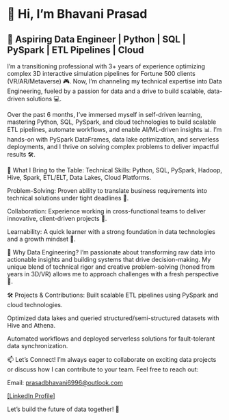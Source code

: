 # 👋 Hi, I’m Bhavani Prasad

## 🚀 Aspiring Data Engineer | Python | SQL | PySpark | ETL Pipelines | Cloud

I’m a transitioning professional with 3+ years of experience optimizing complex 3D interactive simulation pipelines for Fortune 500 clients (VR/AR/Metaverse) 🎮. Now, I’m channeling my technical expertise into Data Engineering, fueled by a passion for data and a drive to build scalable, data-driven solutions 💻.

Over the past 6 months, I’ve immersed myself in self-driven learning, mastering Python, SQL, PySpark, and cloud technologies to build scalable ETL pipelines, automate workflows, and enable AI/ML-driven insights 📊. I’m hands-on with PySpark DataFrames, data lake optimization, and serverless deployments, and I thrive on solving complex problems to deliver impactful results 🛠️.

🔧 What I Bring to the Table:
Technical Skills: Python, SQL, PySpark, Hadoop, Hive, Spark, ETL/ELT, Data Lakes, Cloud Platforms.

Problem-Solving: Proven ability to translate business requirements into technical solutions under tight deadlines 🎯.

Collaboration: Experience working in cross-functional teams to deliver innovative, client-driven projects 🤝.

Learnability: A quick learner with a strong foundation in data technologies and a growth mindset 🌱.

🌟 Why Data Engineering?
I’m passionate about transforming raw data into actionable insights and building systems that drive decision-making. My unique blend of technical rigor and creative problem-solving (honed from years in 3D/VR) allows me to approach challenges with a fresh perspective 🎨.

🛠️ Projects & Contributions:
Built scalable ETL pipelines using PySpark and cloud technologies.

Optimized data lakes and queried structured/semi-structured datasets with Hive and Athena.

Automated workflows and deployed serverless solutions for fault-tolerant data synchronization.

📫 Let’s Connect!
I’m always eager to collaborate on exciting data projects or discuss how I can contribute to your team. Feel free to reach out:

Email: prasadbhavani6996@outlook.com

[[LinkedIn Profile]](https://www.linkedin.com/in/prasadbhavani69/)

Let’s build the future of data together! 🚀
